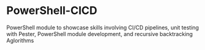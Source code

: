 # PowerShell-CICD
PowerShell module to showcase skills involving CI/CD pipelines, unit testing with Pester, PowerShell module development, and recursive backtracking Aglorithms